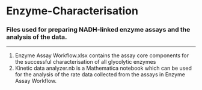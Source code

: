 # Enzyme-Characterisation
### Files used for preparing NADH-linked enzyme assays and the analysis of the data.
---
1. Enzyme Assay Workflow.xlsx contains the assay core components for the successful characterisation of all glycolytic enzymes
2. Kinetic data analyzer.nb is a Mathematica notebook which can be used for the analysis of the rate data collected from the assays in Enzyme Assay Workflow.
